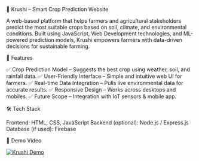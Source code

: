 🌱 Krushi – Smart Crop Prediction Website

A web-based platform that helps farmers and agricultural stakeholders predict the most suitable crops based on soil, climate, and environmental conditions. Built using JavaScript, Web Development technologies, and ML-powered prediction models, Krushi empowers farmers with data-driven decisions for sustainable farming.

🚀 Features

✅ Crop Prediction Model – Suggests the best crop using weather, soil, and rainfall data.
✅ User-Friendly Interface – Simple and intuitive web UI for farmers.
✅ Real-time Data Integration – Pulls live environmental data for accurate results.
✅ Responsive Design – Works across desktops and mobiles.
✅ Future Scope – Integration with IoT sensors & mobile app.

🛠️ Tech Stack

Frontend: HTML, CSS, JavaScript
Backend (optional): Node.js / Express.js
Database (if used):  Firebase


🎥 Demo Video

[![Krushi Demo](https://img.icons8.com/ios-filled/480/000000/video.png)](https://drive.google.com/file/d/1iilsfkmC_uZCf--tqFVwNIgQsTF-Dg54/view?usp=sharing)


  
